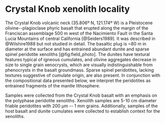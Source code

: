 # Crystal Knob xenolith locality

The Crystal Knob volcanic neck (35.806º N, 121.174º W) is a Pleistocene
olivine--plagioclase phyric basalt that erupted along the margin of the
Franciscan assemblage 500 m west of the Nacimiento Fault in the Santa Lucia
Mountains of central California [@Seiders1989]. It was described in
@Wilshire1988 but not studied in detail. The basaltic plug is ~80 m in diameter
at the surface and has entrained abundant dunite and sparse spinel peridotite
xenoliths [@fig:field_photo]. The dunites have textural features typical of
igneous cumulates, and olivine aggregates decrease in size to single grain
xenocrysts, which are visually indistinguishable from phenocrysts in the basalt
groundmass. Sparse spinel peridotites, lacking textures suggestive of cumulate
origin, are also present. In conjunction with the compositional data presented
below, we interpret the peridotites as entrained fragments of the mantle
lithosphere.

<!--[[[fig:field_photo]]]-->

Samples were collected from the Crystal Knob basalt with an
emphasis on the polyphase peridotite xenoliths. Xenolith samples are 5-10 cm
diameter friable peridotites with 200 µm -- 1 mm grains. Additionally, samples
of the host basalt and dunite cumulates were collected to establish context for
the xenoliths.

